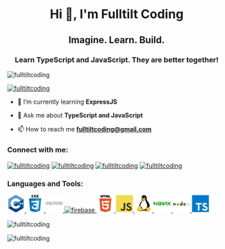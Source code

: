 <h1 align="center">Hi 👋, I'm Fulltilt Coding</h1>
<h2 align="center">Imagine. Learn. Build.</h2>
<h3 align="center">Learn TypeScript and JavaScript. They are better together!</h3>

<p align="left"> <img src="https://komarev.com/ghpvc/?username=fulltiltcoding&label=Profile%20views&color=0e75b6&style=flat" alt="fulltiltcoding" /> </p>

<p align="left"> <a href="https://twitter.com/fulltiltcoding" target="blank"><img src="https://img.shields.io/twitter/follow/fulltiltcoding?logo=twitter&style=for-the-badge" alt="fulltiltcoding" /></a> </p>

- 🌱 I’m currently learning **ExpressJS**

- 💬 Ask me about **TypeScript and JavaScript**

- 📫 How to reach me **fulltiltcoding@gmail.com**

<h3 align="left">Connect with me:</h3>
<p align="left">
<a href="https://twitter.com/fulltiltcoding" target="blank"><img align="center" src="https://raw.githubusercontent.com/rahuldkjain/github-profile-readme-generator/master/src/images/icons/Social/twitter.svg" alt="fulltiltcoding" height="30" width="40" /></a>
<a href="https://linkedin.com/in/fulltiltcoding" target="blank"><img align="center" src="https://raw.githubusercontent.com/rahuldkjain/github-profile-readme-generator/master/src/images/icons/Social/linked-in-alt.svg" alt="fulltiltcoding" height="30" width="40" /></a>
<a href="https://www.facebook.com/profile.php?id=100088075416711" target="blank"><img align="center" src="https://raw.githubusercontent.com/rahuldkjain/github-profile-readme-generator/master/src/images/icons/Social/facebook.svg" alt="fulltiltcoding" height="30" width="40" /></a>
<a href="https://www.youtube.com/channel/UCgG-YRa9Hpbh1PCpGDjLyag" target="blank"><img align="center" src="https://raw.githubusercontent.com/rahuldkjain/github-profile-readme-generator/master/src/images/icons/Social/youtube.svg" alt="fulltiltcoding" height="30" width="40" /></a>
</p>

<h3 align="left">Languages and Tools:</h3>
<p align="left"> <a href="https://www.w3schools.com/cpp/" target="_blank" rel="noreferrer"> <img src="https://raw.githubusercontent.com/devicons/devicon/master/icons/cplusplus/cplusplus-original.svg" alt="cplusplus" width="40" height="40"/> </a> <a href="https://www.w3schools.com/css/" target="_blank" rel="noreferrer"> <img src="https://raw.githubusercontent.com/devicons/devicon/master/icons/css3/css3-original-wordmark.svg" alt="css3" width="40" height="40"/> </a> <a href="https://expressjs.com" target="_blank" rel="noreferrer"> <img src="https://raw.githubusercontent.com/devicons/devicon/master/icons/express/express-original-wordmark.svg" alt="express" width="40" height="40"/> </a> <a href="https://firebase.google.com/" target="_blank" rel="noreferrer"> <img src="https://www.vectorlogo.zone/logos/firebase/firebase-icon.svg" alt="firebase" width="40" height="40"/> </a> <a href="https://www.w3.org/html/" target="_blank" rel="noreferrer"> <img src="https://raw.githubusercontent.com/devicons/devicon/master/icons/html5/html5-original-wordmark.svg" alt="html5" width="40" height="40"/> </a> <a href="https://developer.mozilla.org/en-US/docs/Web/JavaScript" target="_blank" rel="noreferrer"> <img src="https://raw.githubusercontent.com/devicons/devicon/master/icons/javascript/javascript-original.svg" alt="javascript" width="40" height="40"/> </a> <a href="https://www.linux.org/" target="_blank" rel="noreferrer"> <img src="https://raw.githubusercontent.com/devicons/devicon/master/icons/linux/linux-original.svg" alt="linux" width="40" height="40"/> </a> <a href="https://www.nginx.com" target="_blank" rel="noreferrer"> <img src="https://raw.githubusercontent.com/devicons/devicon/master/icons/nginx/nginx-original.svg" alt="nginx" width="40" height="40"/> </a> <a href="https://nodejs.org" target="_blank" rel="noreferrer"> <img src="https://raw.githubusercontent.com/devicons/devicon/master/icons/nodejs/nodejs-original-wordmark.svg" alt="nodejs" width="40" height="40"/> </a> <a href="https://www.typescriptlang.org/" target="_blank" rel="noreferrer"> <img src="https://raw.githubusercontent.com/devicons/devicon/master/icons/typescript/typescript-original.svg" alt="typescript" width="40" height="40"/> </a> </p>

<p><img align="center" src="https://github-readme-stats.vercel.app/api/top-langs?username=fulltiltcoding&show_icons=true&locale=en&layout=compact" alt="fulltiltcoding" /></p>

<p><img align="center" src="https://github-readme-streak-stats.herokuapp.com/?user=fulltiltcoding&" alt="fulltiltcoding" /></p>
